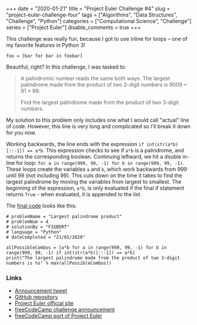 +++ 
date = "2020-01-21"
title = "Project Euler Challenge #4"
slug = "project-euler-challenge-four" 
tags = ["Algorithms", "Data Structures", "Challenge", "Python"]
categories = ["Computational Science", "Challenge"]
series = ["Project Euler"]
disable_comments = true
+++

This challenge was really fun, because I got to use inline for loops – one of my favorite features in Python 3!
```python3
foo = [bar for bar in foobar]
```
Beautiful, right? In this challenge, I was tasked to:

> A palindromic number reads the same both ways. The largest palindrome made from the product of two 2-digit numbers is
> 9009 = 91 × 99.
>
> Find the largest palindrome made from the product of two 3-digit numbers.

My solution to this problem only includes one what I would call "actual" line of code. However, this line is very long 
and complicated so I'll break it down for you now.

Working backwards, the line ends with the expression `if int(str(a*b)[::-1]) == a*b`. This expression checks to see if 
`a*b` is a palindrome, and returns the corresponding boolean. Continuing leftward, we hit a double in-line for loop: 
`for a in range(999, 99, -1) for b in range(999, 99, -1)`. These loops create the variables `a` and `b`, which work 
backwards from 999 until 99 (not including 99). This cuts down on the time it takes to find the largest palindrome by 
moving the variables from largest to smallest. The beginning of the expression, `a*b`, is only evaluated if the final 
if statement returns `True` - when evaluated, it is appended to the list.

The [final code][code] looks like this:
```python3
# problemName = "Largest palindrome product"
# problemNum = 4
# solutionBy = "FIGBERT"
# language = "Python"
# dateCompleted = "21/01/2020"

allPossibleCombos = [a*b for a in range(999, 99, -1) for b in range(999, 99, -1) if int(str(a*b)[::-1]) == a*b]
print("The largest palindrome made from the product of two 3-digit numbers is %s" % max(allPossibleCombos))
```

### Links
* [Announcement tweet][1]
* [GitHub repository][2]
* [Project Euler official site][3]
* [freeCodeCamp challenge announcement][4]
* [freeCodeCamp port of Project Euler][5]

[code]: https://github.com/therealFIGBERT/ProjectEuler100/blob/master/problem003.py
[1]: https://twitter.com/therealFIGBERT/status/1219155513855733761
[2]: https://github.com/therealFIGBERT/ProjectEuler100
[3]: https://projecteuler.net/
[4]: https://www.freecodecamp.org/news/projecteuler100-coding-challenge-competitive-programming/
[5]: https://www.freecodecamp.org/learn/coding-interview-prep/project-euler/